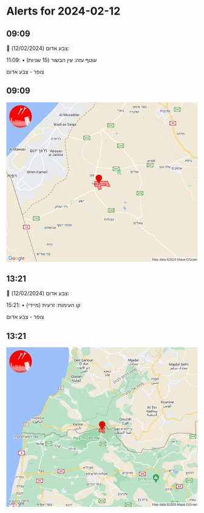 # Alerts for 2024-02-12

## 09:09

🔴 צבע אדום (12/02/2024):

11:09:
• עוטף עזה: עין הבשור (15 שניות)

צופר - צבע אדום

## 09:09

![Photo](images/19388.jpg)

## 13:21

🔴 צבע אדום (12/02/2024):

15:21:
• קו העימות: זרעית (מיידי)

צופר - צבע אדום

## 13:21

![Photo](images/19390.jpg)

